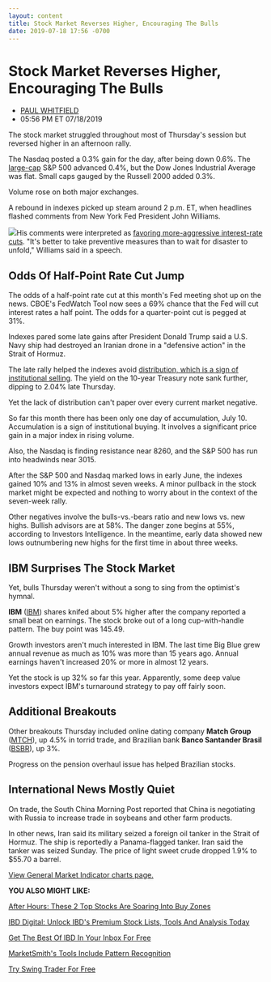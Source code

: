 ```yaml
---
layout: content
title: Stock Market Reverses Higher, Encouraging The Bulls
date: 2019-07-18 17:56 -0700
---
```



Stock Market Reverses Higher, Encouraging The Bulls
====================================================




* [PAUL WHITFIELD](https://www.investors.com/author/whitfieldp/ "Posts by PAUL WHITFIELD")
* 05:56 PM ET 07/18/2019




The stock market struggled throughout most of Thursday's session but reversed higher in an afternoon rally.




The Nasdaq posted a 0.3% gain for the day, after being down 0.6%. The [large-cap](https://www.investors.com/how-to-invest/investors-corner/big-cap-stocks-can-be-winners/) S&P 500 advanced 0.4%, but the Dow Jones Industrial Average was flat. Small caps gauged by the Russell 2000 added 0.3%.


Volume rose on both major exchanges.


A rebound in indexes picked up steam around 2 p.m. ET, when headlines flashed comments from New York Fed President John Williams.


![](https://www.investors.com/wp-content/uploads/2019/07/MP071819-227x300.jpg)His comments were interpreted as [favoring more-aggressive interest-rate cuts](https://www.investors.com/market-trend/stock-market-today/stock-indexes-fight-back-on-dovish-fed-comment/). "It's better to take preventive measures than to wait for disaster to unfold," Williams said in a speech.


Odds Of Half-Point Rate Cut Jump
--------------------------------


The odds of a half-point rate cut at this month's Fed meeting shot up on the news. CBOE's FedWatch Tool now sees a 69% chance that the Fed will cut interest rates a half point. The odds for a quarter-point cut is pegged at 31%.


Indexes pared some late gains after President Donald Trump said a U.S. Navy ship had destroyed an Iranian drone in a "defensive action" in the Strait of Hormuz.


The late rally helped the indexes avoid [distribution, which is a sign of institutional selling](https://www.investors.com/how-to-invest/investors-corner/too-much-distribution-in-a-base-can-hurt-a-breakouts-chances/). The yield on the 10-year Treasury note sank further, dipping to 2.04% late Thursday.


Yet the lack of distribution can't paper over every current market negative.


So far this month there has been only one day of accumulation, July 10. Accumulation is a sign of institutional buying. It involves a significant price gain in a major index in rising volume.


Also, the Nasdaq is finding resistance near 8260, and the S&P 500 has run into headwinds near 3015.


After the S&P 500 and Nasdaq marked lows in early June, the indexes gained 10% and 13% in almost seven weeks. A minor pullback in the stock market might be expected and nothing to worry about in the context of the seven-week rally.


Other negatives involve the bulls-vs.-bears ratio and new lows vs. new highs. Bullish advisors are at 58%. The danger zone begins at 55%, according to Investors Intelligence. In the meantime, early data showed new lows outnumbering new highs for the first time in about three weeks.


IBM Surprises The Stock Market
------------------------------


Yet, bulls Thursday weren't without a song to sing from the optimist's hymnal.


**IBM** ([IBM](https://research.investors.com/quote.aspx?symbol=IBM)) shares knifed about 5% higher after the company reported a small beat on earnings. The stock broke out of a long cup-with-handle pattern. The buy point was 145.49.


Growth investors aren't much interested in IBM. The last time Big Blue grew annual revenue as much as 10% was more than 15 years ago. Annual earnings haven't increased 20% or more in almost 12 years.


Yet the stock is up 32% so far this year. Apparently, some deep value investors expect IBM's turnaround strategy to pay off fairly soon.


Additional Breakouts
--------------------


Other breakouts Thursday included online dating company **Match Group** ([MTCH](https://research.investors.com/quote.aspx?symbol=MTCH)), up 4.5% in torrid trade, and Brazilian bank **Banco Santander Brasil** ([BSBR](https://research.investors.com/quote.aspx?symbol=BSBR)), up 3%.


Progress on the pension overhaul issue has helped Brazilian stocks.


International News Mostly Quiet
-------------------------------


On trade, the South China Morning Post reported that China is negotiating with Russia to increase trade in soybeans and other farm products.


In other news, Iran said its military seized a foreign oil tanker in the Strait of Hormuz. The ship is reportedly a Panama-flagged tanker. Iran said the tanker was seized Sunday. The price of light sweet crude dropped 1.9% to $55.70 a barrel.


[View General Market Indicator charts page.](https://www.investors.com/wp-content/uploads/2019/07/IBD1807152734GMI2.pdf)


**YOU ALSO MIGHT LIKE:**


[After Hours: These 2 Top Stocks Are Soaring Into Buy Zones](https://www.investors.com/market-trend/stock-market-today/dow-jones-futures-stock-market-rally-boeing-737-max-microsoft-earnings-crowdstrike-skechers/)


[IBD Digital: Unlock IBD's Premium Stock Lists, Tools And Analysis Today](https://www.investors.com/product/ibd-digital/?artProdLink=IBD_Digital)


[Get The Best Of IBD In Your Inbox For Free](https://shop.investors.com/offer/splashresponsive.aspx?id=newsletters-howtoinvest)


[MarketSmith's Tools Include Pattern Recognition](https://www.investors.com/product/marketsmith/)


[Try Swing Trader For Free](https://www.investors.com/product/swingtrader/)




